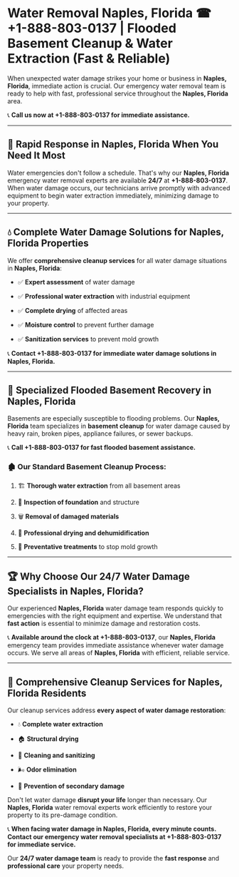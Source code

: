 # Water Removal Naples, Florida ☎ +1-888-803-0137 | Flooded Basement Cleanup & Water Extraction (Fast & Reliable)

When unexpected water damage strikes your home or business in **Naples, Florida**, immediate action is crucial. Our emergency water removal team is ready to help with fast, professional service throughout the **Naples, Florida** area. 

📞 **Call us now at +1-888-803-0137 for immediate assistance.**

---

## 🚀 Rapid Response in Naples, Florida When You Need It Most

Water emergencies don't follow a schedule. That's why our **Naples, Florida** emergency water removal experts are available **24/7** at **+1-888-803-0137**. When water damage occurs, our technicians arrive promptly with advanced equipment to begin water extraction immediately, minimizing damage to your property.

---

## 💧 Complete Water Damage Solutions for Naples, Florida Properties

We offer **comprehensive cleanup services** for all water damage situations in **Naples, Florida**:

- ✅ **Expert assessment** of water damage  
- ✅ **Professional water extraction** with industrial equipment  
- ✅ **Complete drying** of affected areas  
- ✅ **Moisture control** to prevent further damage  
- ✅ **Sanitization services** to prevent mold growth  

📞 **Contact +1-888-803-0137 for immediate water damage solutions in Naples, Florida.**

---

## 🌊 Specialized Flooded Basement Recovery in Naples, Florida

Basements are especially susceptible to flooding problems. Our **Naples, Florida** team specializes in **basement cleanup** for water damage caused by heavy rain, broken pipes, appliance failures, or sewer backups. 

📞 **Call +1-888-803-0137 for fast flooded basement assistance.**

### 🏚️ Our Standard Basement Cleanup Process:
1. 🏗️ **Thorough water extraction** from all basement areas  
2. 🔎 **Inspection of foundation** and structure  
3. 🗑️ **Removal of damaged materials**  
4. 💨 **Professional drying and dehumidification**  
5. 🚫 **Preventative treatments** to stop mold growth  

---

## 🏆 Why Choose Our 24/7 Water Damage Specialists in Naples, Florida?

Our experienced **Naples, Florida** water damage team responds quickly to emergencies with the right equipment and expertise. We understand that **fast action** is essential to minimize damage and restoration costs.

📞 **Available around the clock at +1-888-803-0137**, our **Naples, Florida** emergency team provides immediate assistance whenever water damage occurs. We serve all areas of **Naples, Florida** with efficient, reliable service.

---

## 🧹 Comprehensive Cleanup Services for Naples, Florida Residents

Our cleanup services address **every aspect of water damage restoration**:

- 💧 **Complete water extraction**  
- 🏠 **Structural drying**  
- 🧼 **Cleaning and sanitizing**  
- 🌬️ **Odor elimination**  
- 🚫 **Prevention of secondary damage**  

Don't let water damage **disrupt your life** longer than necessary. Our **Naples, Florida** water removal experts work efficiently to restore your property to its pre-damage condition.

📞 **When facing water damage in Naples, Florida, every minute counts. Contact our emergency water removal specialists at +1-888-803-0137 for immediate service.**

Our **24/7 water damage team** is ready to provide the **fast response** and **professional care** your property needs.
